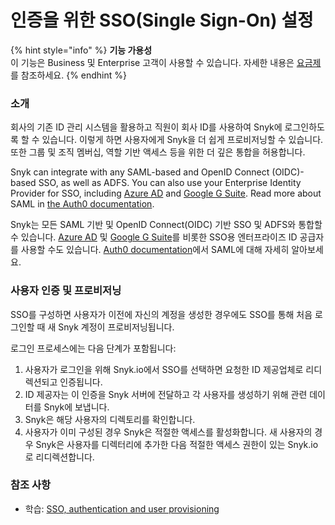 # 인증을 위한 SSO(Single Sign-On) 설정

{% hint style="info" %}
**기능 가용성**\
이 기능은 Business 및 Enterprise 고객이 사용할 수 있습니다. 자세한 내용은 [요금제](https://snyk.io/plans/)를 참조하세요.
{% endhint %}

### 소개

회사의 기존 ID 관리 시스템을 활용하고 직원이 회사 ID를 사용하여 Snyk에 로그인하도록 할 수 있습니다. 이렇게 하면 사용자에게 Snyk을 더 쉽게 프로비저닝할 수 있습니다. 또한 그룹 및 조직 멤버십, 역할 기반 액세스 등을 위한 더 깊은 통합을 허용합니다.

Snyk can integrate with any SAML-based and OpenID Connect (OIDC)-based SSO, as well as ADFS. You can also use your Enterprise Identity Provider for SSO, including [Azure AD](https://docs.microsoft.com/en-us/azure/active-directory/fundamentals/active-directory-whatis) and [Google G Suite](https://community.snowflake.com/s/article/configuring-g-suite-as-an-identity-provider). Read more about SAML in [the Auth0 documentation](https://auth0.com/docs/protocols/saml).

Snyk는 모든 SAML 기반 및 OpenID Connect(OIDC) 기반 SSO 및 ADFS와 통합할 수 있습니다. [Azure AD](https://docs.microsoft.com/en-us/azure/active-directory/fundamentals/active-directory-whatis) 및 [Google G Suite](https://community.snowflake.com/s/article/configuring-g-suite-as-an-identity-provider)를 비롯한 SSO용 엔터프라이즈 ID 공급자를 사용할 수도 있습니다. [Auth0 documentation](https://auth0.com/docs/protocols/saml)에서 SAML에 대해 자세히 알아보세요.

### 사용자 인증 및 프로비저닝

SSO를 구성하면 사용자가 이전에 자신의 계정을 생성한 경우에도 SSO를 통해 처음 로그인할 때 새 Snyk 계정이 프로비저닝됩니다.

로그인 프로세스에는 다음 단계가 포함됩니다:

1. 사용자가 로그인을 위해 Snyk.io에서 SSO를 선택하면 요청한 ID 제공업체로 리디렉션되고 인증됩니다.
2. ID 제공자는 이 인증을 Snyk 서버에 전달하고 각 사용자를 생성하기 위해 관련 데이터를 Snyk에 보냅니다.
3. Snyk은 해당 사용자의 디렉토리를 확인합니다.
4. 사용자가 이미 구성된 경우 Snyk은 적절한 액세스를 활성화합니다. 새 사용자의 경우 Snyk은 사용자를 디렉터리에 추가한 다음 적절한 액세스 권한이 있는 Snyk.io로 리디렉션합니다.

### 참조 사항

* 학습: [SSO, authentication and user provisioning](http://training.snyk.io/learn/course/sso/authentication-to-snyk/an-overview-of-authentication-and-provisioning?page=1)
